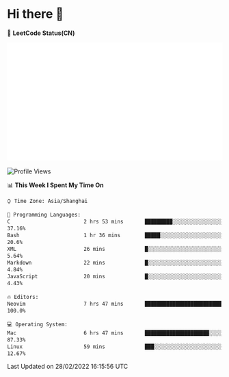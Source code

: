 # Hi there 👋

📝 **LeetCode Status(CN)**

![wsmbsbbz's LeetCode status](https://github.com/wsmbsbbz/wsmbsbbz/blob/main/status.svg)

<!--
**wsmbsbbz/wsmbsbbz** is a ✨ _special_ ✨ repository because its `README.md` (this file) appears on your GitHub profile.

Here are some ideas to get you started:

- 🔭 I’m currently working on ...
- 🌱 I’m currently learning ...
- 👯 I’m looking to collaborate on ...
- 🤔 I’m looking for help with ...
- 💬 Ask me about ...
- 📫 How to reach me: ...
- 😄 Pronouns: ...
- ⚡ Fun fact: ...
-->
<!--START_SECTION:waka-->
![Profile Views](http://img.shields.io/badge/Profile%20Views-3-blue)

📊 **This Week I Spent My Time On** 

```text
⌚︎ Time Zone: Asia/Shanghai

💬 Programming Languages: 
C                        2 hrs 53 mins       █████████░░░░░░░░░░░░░░░░   37.16% 
Bash                     1 hr 36 mins        █████░░░░░░░░░░░░░░░░░░░░   20.6% 
XML                      26 mins             █░░░░░░░░░░░░░░░░░░░░░░░░   5.64% 
Markdown                 22 mins             █░░░░░░░░░░░░░░░░░░░░░░░░   4.84% 
JavaScript               20 mins             █░░░░░░░░░░░░░░░░░░░░░░░░   4.43%

🔥 Editors: 
Neovim                   7 hrs 47 mins       █████████████████████████   100.0%

💻 Operating System: 
Mac                      6 hrs 47 mins       █████████████████████░░░░   87.33% 
Linux                    59 mins             ███░░░░░░░░░░░░░░░░░░░░░░   12.67%

```


 Last Updated on 28/02/2022 16:15:56 UTC
<!--END_SECTION:waka-->
